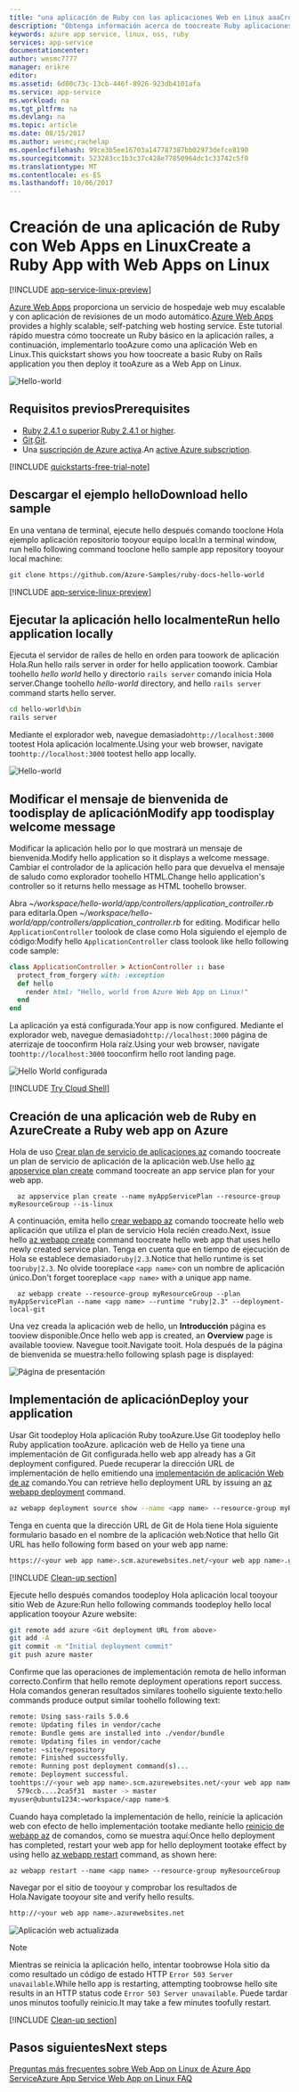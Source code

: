 ```yaml
---
title: "una aplicación de Ruby con las aplicaciones Web en Linux aaaCreate | Documentos de Microsoft"
description: "Obtenga información acerca de toocreate Ruby aplicaciones con Azure web wpp en Linux."
keywords: azure app service, linux, oss, ruby
services: app-service
documentationcenter: 
author: wesmc7777
manager: erikre
editor: 
ms.assetid: 6d00c73c-13cb-446f-8926-923db4101afa
ms.service: app-service
ms.workload: na
ms.tgt_pltfrm: na
ms.devlang: na
ms.topic: article
ms.date: 08/15/2017
ms.author: wesmc;rachelap
ms.openlocfilehash: 99ce3b5ee16703a147787387bb02973defce8190
ms.sourcegitcommit: 523283cc1b3c37c428e77850964dc1c33742c5f0
ms.translationtype: MT
ms.contentlocale: es-ES
ms.lasthandoff: 10/06/2017
---
```

# <a name="create-a-ruby-app-with-web-apps-on-linux"></a><span data-ttu-id="b3bd6-104">Creación de una aplicación de Ruby con Web Apps en Linux</span><span class="sxs-lookup"><span data-stu-id="b3bd6-104">Create a Ruby App with Web Apps on Linux</span></span> 

[!INCLUDE [app-service-linux-preview](../../includes/app-service-linux-preview.md)]

<span data-ttu-id="b3bd6-105">[Azure Web Apps](https://docs.microsoft.com/azure/app-service-web/app-service-web-overview) proporciona un servicio de hospedaje web muy escalable y con aplicación de revisiones de un modo automático.</span><span class="sxs-lookup"><span data-stu-id="b3bd6-105">[Azure Web Apps](https://docs.microsoft.com/azure/app-service-web/app-service-web-overview) provides a highly scalable, self-patching web hosting service.</span></span> <span data-ttu-id="b3bd6-106">Este tutorial rápido muestra cómo toocreate un Ruby básico en la aplicación raíles, a continuación, implementarlo tooAzure como una aplicación Web en Linux.</span><span class="sxs-lookup"><span data-stu-id="b3bd6-106">This quickstart shows you how toocreate a basic Ruby on Rails application you then deploy it tooAzure as a Web App on Linux.</span></span>

![Hello-world](./media/app-service-linux-ruby-get-started/hello-world-updated.png)

## <a name="prerequisites"></a><span data-ttu-id="b3bd6-108">Requisitos previos</span><span class="sxs-lookup"><span data-stu-id="b3bd6-108">Prerequisites</span></span>

* <span data-ttu-id="b3bd6-109">[Ruby 2.4.1 o superior](https://www.ruby-lang.org/en/documentation/installation/#rubyinstaller).</span><span class="sxs-lookup"><span data-stu-id="b3bd6-109">[Ruby 2.4.1 or higher](https://www.ruby-lang.org/en/documentation/installation/#rubyinstaller).</span></span>
* <span data-ttu-id="b3bd6-110">[Git](https://git-scm.com/downloads).</span><span class="sxs-lookup"><span data-stu-id="b3bd6-110">[Git](https://git-scm.com/downloads).</span></span>
* <span data-ttu-id="b3bd6-111">Una [suscripción de Azure activa](https://azure.microsoft.com/pricing/free-trial/).</span><span class="sxs-lookup"><span data-stu-id="b3bd6-111">An [active Azure subscription](https://azure.microsoft.com/pricing/free-trial/).</span></span>

[!INCLUDE [quickstarts-free-trial-note](../../includes/quickstarts-free-trial-note.md)]

## <a name="download-hello-sample"></a><span data-ttu-id="b3bd6-112">Descargar el ejemplo hello</span><span class="sxs-lookup"><span data-stu-id="b3bd6-112">Download hello sample</span></span>

<span data-ttu-id="b3bd6-113">En una ventana de terminal, ejecute hello después comando tooclone Hola ejemplo aplicación repositorio tooyour equipo local:</span><span class="sxs-lookup"><span data-stu-id="b3bd6-113">In a terminal window, run hello following command tooclone hello sample app repository tooyour local machine:</span></span>

```bash
git clone https://github.com/Azure-Samples/ruby-docs-hello-world
```

[!INCLUDE [app-service-linux-preview](../../includes/app-service-linux-preview.md)]

## <a name="run-hello-application-locally"></a><span data-ttu-id="b3bd6-114">Ejecutar la aplicación hello localmente</span><span class="sxs-lookup"><span data-stu-id="b3bd6-114">Run hello application locally</span></span>

<span data-ttu-id="b3bd6-115">Ejecuta el servidor de raíles de hello en orden para toowork de aplicación Hola.</span><span class="sxs-lookup"><span data-stu-id="b3bd6-115">Run hello rails server in order for hello application toowork.</span></span> <span data-ttu-id="b3bd6-116">Cambiar toohello *hello world* hello y directorio `rails server` comando inicia Hola server.</span><span class="sxs-lookup"><span data-stu-id="b3bd6-116">Change toohello *hello-world* directory, and hello `rails server` command starts hello server.</span></span>

```bash
cd hello-world\bin
rails server
```
    
<span data-ttu-id="b3bd6-117">Mediante el explorador web, navegue demasiado`http://localhost:3000` tootest Hola aplicación localmente.</span><span class="sxs-lookup"><span data-stu-id="b3bd6-117">Using your web browser, navigate too`http://localhost:3000` tootest hello app locally.</span></span>  

![Hello-world](./media/app-service-linux-ruby-get-started/hello-world.png)

## <a name="modify-app-toodisplay-welcome-message"></a><span data-ttu-id="b3bd6-119">Modificar el mensaje de bienvenida de toodisplay de aplicación</span><span class="sxs-lookup"><span data-stu-id="b3bd6-119">Modify app toodisplay welcome message</span></span>

<span data-ttu-id="b3bd6-120">Modificar la aplicación hello por lo que mostrará un mensaje de bienvenida.</span><span class="sxs-lookup"><span data-stu-id="b3bd6-120">Modify hello application so it displays a welcome message.</span></span> <span data-ttu-id="b3bd6-121">Cambiar el controlador de la aplicación hello para que devuelva el mensaje de saludo como explorador toohello HTML.</span><span class="sxs-lookup"><span data-stu-id="b3bd6-121">Change hello application's controller so it returns hello message as HTML toohello browser.</span></span> 

<span data-ttu-id="b3bd6-122">Abra *~/workspace/hello-world/app/controllers/application_controller.rb* para editarla.</span><span class="sxs-lookup"><span data-stu-id="b3bd6-122">Open *~/workspace/hello-world/app/controllers/application_controller.rb* for editing.</span></span> <span data-ttu-id="b3bd6-123">Modificar hello `ApplicationController` toolook de clase como Hola siguiendo el ejemplo de código:</span><span class="sxs-lookup"><span data-stu-id="b3bd6-123">Modify hello `ApplicationController` class toolook like hello following code sample:</span></span>

  ```ruby
  class ApplicationController > ActionController :: base
    protect_from_forgery with: :exception 
    def hello
      render html: "Hello, world from Azure Web App on Linux!"
    end
  end
  ```

<span data-ttu-id="b3bd6-124">La aplicación ya está configurada.</span><span class="sxs-lookup"><span data-stu-id="b3bd6-124">Your app is now configured.</span></span> <span data-ttu-id="b3bd6-125">Mediante el explorador web, navegue demasiado`http://localhost:3000` página de aterrizaje de tooconfirm Hola raíz.</span><span class="sxs-lookup"><span data-stu-id="b3bd6-125">Using your web browser, navigate too`http://localhost:3000` tooconfirm hello root landing page.</span></span>

![Hello World configurada](./media/app-service-linux-ruby-get-started/hello-world-configured.png)

[!INCLUDE [Try Cloud Shell](../../includes/cloud-shell-try-it.md)]

## <a name="create-a-ruby-web-app-on-azure"></a><span data-ttu-id="b3bd6-127">Creación de una aplicación web de Ruby en Azure</span><span class="sxs-lookup"><span data-stu-id="b3bd6-127">Create a Ruby web app on Azure</span></span>

<span data-ttu-id="b3bd6-128">Hola de uso [Crear plan de servicio de aplicaciones az](https://docs.microsoft.com/cli/azure/appservice/plan#create) comando toocreate un plan de servicio de aplicación de la aplicación web.</span><span class="sxs-lookup"><span data-stu-id="b3bd6-128">Use hello [az appservice plan create](https://docs.microsoft.com/cli/azure/appservice/plan#create) command toocreate an app service plan for your web app.</span></span> 
 
```azurecli-interactive
  az appservice plan create --name myAppServicePlan --resource-group myResourceGroup --is-linux
```

<span data-ttu-id="b3bd6-129">A continuación, emita hello [crear webapp az](https://docs.microsoft.com/cli/azure/webapp) comando toocreate hello web aplicación que utiliza el plan de servicio Hola recién creado.</span><span class="sxs-lookup"><span data-stu-id="b3bd6-129">Next, issue hello [az webapp create](https://docs.microsoft.com/cli/azure/webapp) command toocreate hello web app that uses hello newly created service plan.</span></span> <span data-ttu-id="b3bd6-130">Tenga en cuenta que en tiempo de ejecución de Hola se establece demasiado`ruby|2.3`.</span><span class="sxs-lookup"><span data-stu-id="b3bd6-130">Notice that hello runtime is set too`ruby|2.3`.</span></span> <span data-ttu-id="b3bd6-131">No olvide tooreplace `<app name>` con un nombre de aplicación único.</span><span class="sxs-lookup"><span data-stu-id="b3bd6-131">Don't forget tooreplace `<app name>` with a unique app name.</span></span>

```azurecli-interactive
  az webapp create --resource-group myResourceGroup --plan myAppServicePlan --name <app name> --runtime "ruby|2.3" --deployment-local-git
```

<span data-ttu-id="b3bd6-132">Una vez creada la aplicación web de hello, un **Introducción** página es tooview disponible.</span><span class="sxs-lookup"><span data-stu-id="b3bd6-132">Once hello web app is created, an **Overview** page is available tooview.</span></span> <span data-ttu-id="b3bd6-133">Navegue tooit.</span><span class="sxs-lookup"><span data-stu-id="b3bd6-133">Navigate tooit.</span></span> <span data-ttu-id="b3bd6-134">Hola después de la página de bienvenida se muestra:</span><span class="sxs-lookup"><span data-stu-id="b3bd6-134">hello following splash page is displayed:</span></span>

![Página de presentación](./media/app-service-linux-ruby-get-started/splash-page.png)


## <a name="deploy-your-application"></a><span data-ttu-id="b3bd6-136">Implementación de aplicación</span><span class="sxs-lookup"><span data-stu-id="b3bd6-136">Deploy your application</span></span>

<span data-ttu-id="b3bd6-137">Usar Git toodeploy Hola aplicación Ruby tooAzure.</span><span class="sxs-lookup"><span data-stu-id="b3bd6-137">Use Git toodeploy hello Ruby application tooAzure.</span></span> <span data-ttu-id="b3bd6-138">aplicación web de Hello ya tiene una implementación de Git configurada.</span><span class="sxs-lookup"><span data-stu-id="b3bd6-138">hello web app already has a Git deployment configured.</span></span> <span data-ttu-id="b3bd6-139">Puede recuperar la dirección URL de implementación de hello emitiendo una [implementación de aplicación Web de az](https://docs.microsoft.com/cli/azure/webapp/deployment) comando.</span><span class="sxs-lookup"><span data-stu-id="b3bd6-139">You can retrieve hello deployment URL by issuing an [az webapp deployment](https://docs.microsoft.com/cli/azure/webapp/deployment) command.</span></span>  

```bash
az webapp deployment source show --name <app name> --resource-group myResourceGroup
```

<span data-ttu-id="b3bd6-140">Tenga en cuenta que la dirección URL de Git de Hola tiene Hola siguiente formulario basado en el nombre de la aplicación web:</span><span class="sxs-lookup"><span data-stu-id="b3bd6-140">Notice that hello Git URL has hello following form based on your web app name:</span></span>

```bash
https://<your web app name>.scm.azurewebsites.net/<your web app name>.git
```

[!INCLUDE [Clean-up section](../../includes/configure-deployment-user-no-h.md)]

<span data-ttu-id="b3bd6-141">Ejecute hello después comandos toodeploy Hola aplicación local tooyour sitio Web de Azure:</span><span class="sxs-lookup"><span data-stu-id="b3bd6-141">Run hello following commands toodeploy hello local application tooyour Azure website:</span></span>

```bash
git remote add azure <Git deployment URL from above>
git add -A
git commit -m "Initial deployment commit"
git push azure master
```

<span data-ttu-id="b3bd6-142">Confirme que las operaciones de implementación remota de hello informan correcto.</span><span class="sxs-lookup"><span data-stu-id="b3bd6-142">Confirm that hello remote deployment operations report success.</span></span> <span data-ttu-id="b3bd6-143">Hola comandos generan resultados similares toohello siguiente texto:</span><span class="sxs-lookup"><span data-stu-id="b3bd6-143">hello commands produce output similar toohello following text:</span></span>

```bash
remote: Using sass-rails 5.0.6
remote: Updating files in vendor/cache
remote: Bundle gems are installed into ./vendor/bundle
remote: Updating files in vendor/cache
remote: ~site/repository
remote: Finished successfully.
remote: Running post deployment command(s)...
remote: Deployment successful.
toohttps://<your web app name>.scm.azurewebsites.net/<your web app name>.git
  579ccb....2ca5f31  master -> master
myuser@ubuntu1234:~workspace/<app name>$
```

<span data-ttu-id="b3bd6-144">Cuando haya completado la implementación de hello, reinicie la aplicación web con efecto de hello implementación tootake mediante hello [reinicio de webapp az](https://docs.microsoft.com/cli/azure/webapp#restart) de comandos, como se muestra aquí:</span><span class="sxs-lookup"><span data-stu-id="b3bd6-144">Once hello deployment has completed, restart your web app for hello deployment tootake effect by using hello [az webapp restart](https://docs.microsoft.com/cli/azure/webapp#restart) command, as shown here:</span></span>

```azurecli-interactive 
az webapp restart --name <app name> --resource-group myResourceGroup
```

<span data-ttu-id="b3bd6-145">Navegar por el sitio de tooyour y comprobar los resultados de Hola.</span><span class="sxs-lookup"><span data-stu-id="b3bd6-145">Navigate tooyour site and verify hello results.</span></span>

```bash
http://<your web app name>.azurewebsites.net
```
![Aplicación web actualizada](./media/app-service-linux-ruby-get-started/hello-world-updated.png)

> [!NOTE]
> <span data-ttu-id="b3bd6-147">Mientras se reinicia la aplicación hello, intentar toobrowse Hola sitio da como resultado un código de estado HTTP `Error 503 Server unavailable`.</span><span class="sxs-lookup"><span data-stu-id="b3bd6-147">While hello app is restarting, attempting toobrowse hello site results in an HTTP status code `Error 503 Server unavailable`.</span></span> <span data-ttu-id="b3bd6-148">Puede tardar unos minutos toofully reinicio.</span><span class="sxs-lookup"><span data-stu-id="b3bd6-148">It may take a few minutes toofully restart.</span></span>
>

[!INCLUDE [Clean-up section](../../includes/cli-script-clean-up.md)]


## <a name="next-steps"></a><span data-ttu-id="b3bd6-149">Pasos siguientes</span><span class="sxs-lookup"><span data-stu-id="b3bd6-149">Next steps</span></span>

[<span data-ttu-id="b3bd6-150">Preguntas más frecuentes sobre Web App on Linux de Azure App Service</span><span class="sxs-lookup"><span data-stu-id="b3bd6-150">Azure App Service Web App on Linux FAQ</span></span>](https://docs.microsoft.com/azure/app-service-web/app-service-linux-faq.md)